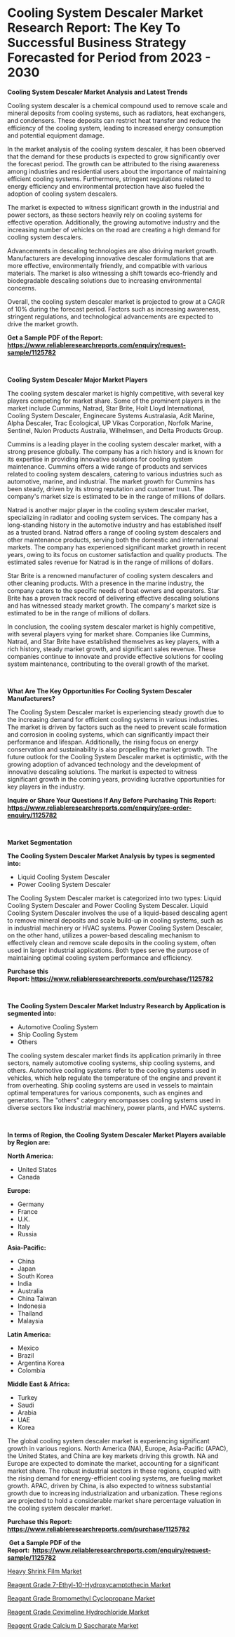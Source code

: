 <p><h1>Cooling System Descaler Market Research Report: The Key To Successful Business Strategy Forecasted for Period from 2023 - 2030</h1></p><p><strong>Cooling System Descaler Market Analysis and Latest Trends</strong></p>
<p><p>Cooling system descaler is a chemical compound used to remove scale and mineral deposits from cooling systems, such as radiators, heat exchangers, and condensers. These deposits can restrict heat transfer and reduce the efficiency of the cooling system, leading to increased energy consumption and potential equipment damage.</p><p>In the market analysis of the cooling system descaler, it has been observed that the demand for these products is expected to grow significantly over the forecast period. The growth can be attributed to the rising awareness among industries and residential users about the importance of maintaining efficient cooling systems. Furthermore, stringent regulations related to energy efficiency and environmental protection have also fueled the adoption of cooling system descalers.</p><p>The market is expected to witness significant growth in the industrial and power sectors, as these sectors heavily rely on cooling systems for effective operation. Additionally, the growing automotive industry and the increasing number of vehicles on the road are creating a high demand for cooling system descalers.</p><p>Advancements in descaling technologies are also driving market growth. Manufacturers are developing innovative descaler formulations that are more effective, environmentally friendly, and compatible with various materials. The market is also witnessing a shift towards eco-friendly and biodegradable descaling solutions due to increasing environmental concerns.</p><p>Overall, the cooling system descaler market is projected to grow at a CAGR of 10% during the forecast period. Factors such as increasing awareness, stringent regulations, and technological advancements are expected to drive the market growth.</p></p>
<p><strong>Get a Sample PDF of the Report:&nbsp; <a href="https://www.reliableresearchreports.com/enquiry/request-sample/1125782">https://www.reliableresearchreports.com/enquiry/request-sample/1125782</a></strong></p>
<p>&nbsp;</p>
<p><strong>Cooling System Descaler Major Market Players</strong></p>
<p><p>The cooling system descaler market is highly competitive, with several key players competing for market share. Some of the prominent players in the market include Cummins, Natrad, Star Brite, Holt Lloyd International, Cooling System Descaler, Enginecare Systems Australasia, Adit Marine, Alpha Descaler, Trac Ecological, UP Vikas Corporation, Norfolk Marine, Sentinel, Nulon Products Australia, Wilhelmsen, and Delta Products Group.</p><p>Cummins is a leading player in the cooling system descaler market, with a strong presence globally. The company has a rich history and is known for its expertise in providing innovative solutions for cooling system maintenance. Cummins offers a wide range of products and services related to cooling system descalers, catering to various industries such as automotive, marine, and industrial. The market growth for Cummins has been steady, driven by its strong reputation and customer trust. The company's market size is estimated to be in the range of millions of dollars.</p><p>Natrad is another major player in the cooling system descaler market, specializing in radiator and cooling system services. The company has a long-standing history in the automotive industry and has established itself as a trusted brand. Natrad offers a range of cooling system descalers and other maintenance products, serving both the domestic and international markets. The company has experienced significant market growth in recent years, owing to its focus on customer satisfaction and quality products. The estimated sales revenue for Natrad is in the range of millions of dollars.</p><p>Star Brite is a renowned manufacturer of cooling system descalers and other cleaning products. With a presence in the marine industry, the company caters to the specific needs of boat owners and operators. Star Brite has a proven track record of delivering effective descaling solutions and has witnessed steady market growth. The company's market size is estimated to be in the range of millions of dollars.</p><p>In conclusion, the cooling system descaler market is highly competitive, with several players vying for market share. Companies like Cummins, Natrad, and Star Brite have established themselves as key players, with a rich history, steady market growth, and significant sales revenue. These companies continue to innovate and provide effective solutions for cooling system maintenance, contributing to the overall growth of the market.</p></p>
<p>&nbsp;</p>
<p><strong>What Are The Key Opportunities For Cooling System Descaler Manufacturers?</strong></p>
<p><p>The Cooling System Descaler market is experiencing steady growth due to the increasing demand for efficient cooling systems in various industries. The market is driven by factors such as the need to prevent scale formation and corrosion in cooling systems, which can significantly impact their performance and lifespan. Additionally, the rising focus on energy conservation and sustainability is also propelling the market growth. The future outlook for the Cooling System Descaler market is optimistic, with the growing adoption of advanced technology and the development of innovative descaling solutions. The market is expected to witness significant growth in the coming years, providing lucrative opportunities for key players in the industry.</p></p>
<p><strong>Inquire or Share Your Questions If Any Before Purchasing This Report: <a href="https://www.reliableresearchreports.com/enquiry/pre-order-enquiry/1125782">https://www.reliableresearchreports.com/enquiry/pre-order-enquiry/1125782</a></strong></p>
<p>&nbsp;</p>
<p><strong>Market Segmentation</strong></p>
<p><strong>The Cooling System Descaler Market Analysis by types is segmented into:</strong></p>
<p><ul><li>Liquid Cooling System Descaler</li><li>Power Cooling System Descaler</li></ul></p>
<p><p>The Cooling System Descaler market is categorized into two types: Liquid Cooling System Descaler and Power Cooling System Descaler. Liquid Cooling System Descaler involves the use of a liquid-based descaling agent to remove mineral deposits and scale build-up in cooling systems, such as in industrial machinery or HVAC systems. Power Cooling System Descaler, on the other hand, utilizes a power-based descaling mechanism to effectively clean and remove scale deposits in the cooling system, often used in larger industrial applications. Both types serve the purpose of maintaining optimal cooling system performance and efficiency.</p></p>
<p><strong>Purchase this Report:&nbsp;<a href="https://www.reliableresearchreports.com/purchase/1125782">https://www.reliableresearchreports.com/purchase/1125782</a></strong></p>
<p>&nbsp;</p>
<p><strong>The Cooling System Descaler Market Industry Research by Application is segmented into:</strong></p>
<p><ul><li>Automotive Cooling System</li><li>Ship Cooling System</li><li>Others</li></ul></p>
<p><p>The cooling system descaler market finds its application primarily in three sectors, namely automotive cooling systems, ship cooling systems, and others. Automotive cooling systems refer to the cooling systems used in vehicles, which help regulate the temperature of the engine and prevent it from overheating. Ship cooling systems are used in vessels to maintain optimal temperatures for various components, such as engines and generators. The "others" category encompasses cooling systems used in diverse sectors like industrial machinery, power plants, and HVAC systems.</p></p>
<p>&nbsp;</p>
<p><strong>In terms of Region, the Cooling System Descaler Market Players available by Region are:</strong></p>
<p>
    <p> <strong> North America: </strong>
        <ul>
            <li>United States</li>
            <li>Canada</li>
        </ul>
        </p> 
    <p> <strong> Europe: </strong>
        <ul>
            <li>Germany</li>
            <li>France</li>
            <li>U.K.</li>
            <li>Italy</li>
            <li>Russia</li>
        </ul>
        </p> 
    <p> <strong> Asia-Pacific: </strong>
        <ul>
            <li>China</li>
            <li>Japan</li>
            <li>South Korea</li>
            <li>India</li>
            <li>Australia</li>
            <li>China Taiwan</li>
            <li>Indonesia</li>
            <li>Thailand</li>
            <li>Malaysia</li>
        </ul>
        </p> 
    <p> <strong> Latin America: </strong>
        <ul>
            <li>Mexico</li>
            <li>Brazil</li>
            <li>Argentina Korea</li>
            <li>Colombia</li>
        </ul>
        </p> 
    <p> <strong> Middle East & Africa: </strong>
        <ul>
            <li>Turkey</li>
            <li>Saudi</li>
            <li>Arabia</li>
            <li>UAE</li>
            <li>Korea</li>
        </ul>
    </p>
    </p>
<p><p>The global cooling system descaler market is experiencing significant growth in various regions. North America (NA), Europe, Asia-Pacific (APAC), the United States, and China are key markets driving this growth. NA and Europe are expected to dominate the market, accounting for a significant market share. The robust industrial sectors in these regions, coupled with the rising demand for energy-efficient cooling systems, are fueling market growth. APAC, driven by China, is also expected to witness substantial growth due to increasing industrialization and urbanization. These regions are projected to hold a considerable market share percentage valuation in the cooling system descaler market.</p></p>
<p><strong>Purchase this Report: <a href="https://www.reliableresearchreports.com/purchase/1125782">https://www.reliableresearchreports.com/purchase/1125782</a></strong></p>
<p>&nbsp;<strong>Get a Sample PDF of the Report:&nbsp;&nbsp;<a href="https://www.reliableresearchreports.com/enquiry/request-sample/1125782">https://www.reliableresearchreports.com/enquiry/request-sample/1125782</a></strong></p>
<p><strong></strong></p>
<p><p><a href="https://github.com/deliacustodio40/Market-Research-Report-List-1/blob/main/heavy-shrink-film-market.md">Heavy Shrink Film Market</a></p><p><a href="https://github.com/scarol104/Market-Research-Report-List-1/blob/main/reagent-grade-7-ethyl-10-hydroxycamptothecin-market.md">Reagent Grade 7-Ethyl-10-Hydroxycamptothecin Market</a></p><p><a href="https://github.com/dzharov81/Market-Research-Report-List-1/blob/main/reagant-grade-bromomethyl-cyclopropane-market.md">Reagant Grade Bromomethyl Cyclopropane Market</a></p><p><a href="https://github.com/gshchiplitsov/Market-Research-Report-List-1/blob/main/reagent-grade-cevimeline-hydrochloride-market.md">Reagent Grade Cevimeline Hydrochloride Market</a></p><p><a href="https://github.com/ambrozg/Market-Research-Report-List-1/blob/main/reagent-grade-calcium-d-saccharate-market.md">Reagent Grade Calcium D Saccharate Market</a></p></p>